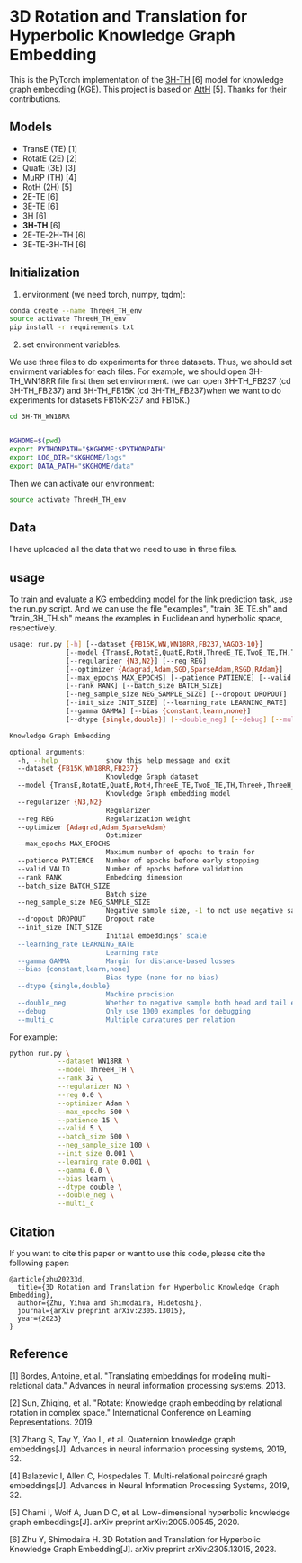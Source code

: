 # 3D Rotation and Translation for Hyperbolic Knowledge Graph Embedding

This is the PyTorch implementation of the [3H-TH](http://arxiv.org/abs/2305.13015) [6] model for knowledge graph embedding (KGE). 
This project is based on [AttH](https://github.com/HazyResearch/KGEmb) [5]. Thanks for their contributions.

## Models

* TransE (TE) [1]
* RotatE (2E) [2]
* QuatE  (3E) [3]
* MuRP   (TH) [4]
* RotH   (2H) [5]
* 2E-TE       [6]
* 3E-TE       [6]
* 3H          [6]
* **3H-TH**   [6]
* 2E-TE-2H-TH [6]
* 3E-TE-3H-TH [6]

## Initialization

1. environment (we need torch, numpy, tqdm):

```bash
conda create --name ThreeH_TH_env
source activate ThreeH_TH_env
pip install -r requirements.txt
```

2. set environment variables.

We use three files to do experiments for three datasets. Thus, we should set envirment variables for each files. For example, we should open 3H-TH_WN18RR file first then set environment. (we can open 3H-TH_FB237 (cd 3H-TH_FB237) and 3H-TH_FB15K (cd 3H-TH_FB237)when we want to do experiments for datasets FB15K-237 and FB15K.)

```bash
cd 3H-TH_WN18RR


KGHOME=$(pwd)
export PYTHONPATH="$KGHOME:$PYTHONPATH"
export LOG_DIR="$KGHOME/logs"
export DATA_PATH="$KGHOME/data"
```
Then we can activate our environment:

```bash
source activate ThreeH_TH_env
```

## Data

I have uploaded all the data that we need to use in three files.

## usage

To train and evaluate a KG embedding model for the link prediction task, use the run.py script. And we can use the file "examples", "train_3E_TE.sh" and "train_3H_TH.sh" means the examples in Euclidean and hyperbolic space, respectively.

```bash
usage: run.py [-h] [--dataset {FB15K,WN,WN18RR,FB237,YAGO3-10}]
              [--model {TransE,RotatE,QuatE,RotH,ThreeE_TE,TwoE_TE,TH,ThreeH,ThreeH_TH,ThreeE_TE_ThreeH_TH, TwoE_TE_TwoH_TH}]
              [--regularizer {N3,N2}] [--reg REG]
              [--optimizer {Adagrad,Adam,SGD,SparseAdam,RSGD,RAdam}]
              [--max_epochs MAX_EPOCHS] [--patience PATIENCE] [--valid VALID]
              [--rank RANK] [--batch_size BATCH_SIZE]
              [--neg_sample_size NEG_SAMPLE_SIZE] [--dropout DROPOUT]
              [--init_size INIT_SIZE] [--learning_rate LEARNING_RATE]
              [--gamma GAMMA] [--bias {constant,learn,none}]
              [--dtype {single,double}] [--double_neg] [--debug] [--multi_c]

Knowledge Graph Embedding

optional arguments:
  -h, --help            show this help message and exit
  --dataset {FB15K,WN18RR,FB237}
                        Knowledge Graph dataset
  --model {TransE,RotatE,QuatE,RotH,ThreeE_TE,TwoE_TE,TH,ThreeH,ThreeH_TH,ThreeE_TE_ThreeH_TH, TwoE_TE_TwoH_TH}
                        Knowledge Graph embedding model
  --regularizer {N3,N2}
                        Regularizer
  --reg REG             Regularization weight
  --optimizer {Adagrad,Adam,SparseAdam}
                        Optimizer
  --max_epochs MAX_EPOCHS
                        Maximum number of epochs to train for
  --patience PATIENCE   Number of epochs before early stopping
  --valid VALID         Number of epochs before validation
  --rank RANK           Embedding dimension
  --batch_size BATCH_SIZE
                        Batch size
  --neg_sample_size NEG_SAMPLE_SIZE
                        Negative sample size, -1 to not use negative sampling
  --dropout DROPOUT     Dropout rate
  --init_size INIT_SIZE
                        Initial embeddings' scale
  --learning_rate LEARNING_RATE
                        Learning rate
  --gamma GAMMA         Margin for distance-based losses
  --bias {constant,learn,none}
                        Bias type (none for no bias)
  --dtype {single,double}
                        Machine precision
  --double_neg          Whether to negative sample both head and tail entities
  --debug               Only use 1000 examples for debugging
  --multi_c             Multiple curvatures per relation
```
For example:

```bash
python run.py \
            --dataset WN18RR \
            --model ThreeH_TH \
            --rank 32 \
            --regularizer N3 \
            --reg 0.0 \
            --optimizer Adam \
            --max_epochs 500 \
            --patience 15 \
            --valid 5 \
            --batch_size 500 \
            --neg_sample_size 100 \
            --init_size 0.001 \
            --learning_rate 0.001 \
            --gamma 0.0 \
            --bias learn \
            --dtype double \
            --double_neg \
            --multi_c 
```

## Citation

If you want to cite this paper or want to use this code, please cite the following paper:

```
@article{zhu20233d,
  title={3D Rotation and Translation for Hyperbolic Knowledge Graph Embedding},
  author={Zhu, Yihua and Shimodaira, Hidetoshi},
  journal={arXiv preprint arXiv:2305.13015},
  year={2023}
}
```

## Reference

[1] Bordes, Antoine, et al. "Translating embeddings for modeling multi-relational data." Advances in neural information processing systems. 2013.

[2] Sun, Zhiqing, et al. "Rotate: Knowledge graph embedding by relational rotation in complex space." International Conference on Learning Representations. 2019.

[3] Zhang S, Tay Y, Yao L, et al. Quaternion knowledge graph embeddings[J]. Advances in neural information processing systems, 2019, 32.

[4] Balazevic I, Allen C, Hospedales T. Multi-relational poincaré graph embeddings[J]. Advances in Neural Information Processing Systems, 2019, 32.

[5] Chami I, Wolf A, Juan D C, et al. Low-dimensional hyperbolic knowledge graph embeddings[J]. arXiv preprint arXiv:2005.00545, 2020.

[6] Zhu Y, Shimodaira H. 3D Rotation and Translation for Hyperbolic Knowledge Graph Embedding[J]. arXiv preprint arXiv:2305.13015, 2023.
